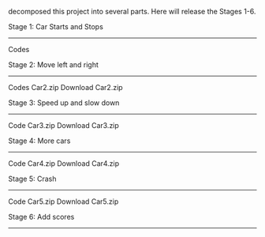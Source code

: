 decomposed this project into several parts. Here will release the Stages 1-6.

 

Stage 1: Car Starts and Stops

-------------------------------------------------------------------------------------------------

Codes  
 

Stage 2: Move left and right

-------------------------------------------------------------------------------------------------



Codes  Car2.zip Download Car2.zip 

 

 

Stage 3: Speed up and slow down

-------------------------------------------------------------------------------------------------



 

Code Car3.zip Download Car3.zip 

 

Stage 4: More cars

-------------------------------------------------------------------------------------------------



Code Car4.zip Download Car4.zip 


 

Stage 5: Crash

-------------------------------------------------------------------------------------------------


Code Car5.zip Download Car5.zip 

 

 

 

Stage 6: Add scores

-------------------------------------------------------------------------------------------------
